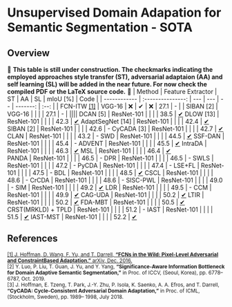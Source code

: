 # Unsupervised Domain Adapation for Semantic Segmentation - SOTA
## Overview
:construction: **This table is still under construction. The checkmarks indicating the employed approaches style transfer (ST), adversarial adaptaion (AA) and self learning (SL) will be added in the near future. For now check the compiled PDF or the LaTeX source code.** :construction:
| Method       | Feature Extractor | ST  | AA  | SL | mIoU [%] | Code |
| ------------ | :---------------: | --- | --- | -- | -------: | :--: |
| FCN-ITW [[1]](https://arxiv.org/abs/1612.02649) | VGG-16            | :x: | ✔   | :x: | 27.1     | -    | 
| SIBAN [2]    | VGG-16            |  |  |  | 27.1     | -    | 
||||
DCAN [5]               | ResNet-101 | | | | 38.5 | [✔](http://zxwu.azurewebsites.net/dcan.zip)
DLOW [13]       | ResNet-101 |  | | | 42.3 | [✔](https://github.com/ETHRuiGong/DLOW)
AdaptSegNet [14] 	   | ResNet-101 |  | | | 42.4 | [✔](https://github.com/wasidennis/AdaptSegNet)	
SIBAN [2]			   | ResNet-101 |  | | | 42.6 | - 
CyCADA [3]  		   | ResNet-101 | | | |  42.7 | [✔](https://github.com/jhoffman/cycada_release)
CLAN		   | ResNet-101 | | | | 43.2 | -
SWD            | ResNet-101 | | | | 44.5 | [✔](https://github.com/apple/ml-cvpr2019-swd)
SSF-DAN		   | ResNet-101 | | | | 45.4 | -
ADVENT         | ResNet-101 | | | | 45.5 | [✔](https://github.com/valeoai/ADVENT)
IntraDA        | ResNet-101 | | | | 46.3 | [✔](https://github.com/feipan664/IntraDA)
MSL            | ResNet-101 | | | | 46.4 | [✔](https://github.com/ZJULearning/MaxSquareLoss)		
PANDA		   | ResNet-101 | | | | 46.5 | -
DPR			   | ResNet-101 | | | | 46.5 | -
SWLS		   | ResNet-101 | | | | 47.2 | -
PyCDA		   | ResNet-101 | | | | 47.4 | -
LSE+FL	       | ResNet-101 | | | | 47.5 | -
BDL            | ResNet-101 | | | | 48.5 | [✔](https://github.com/liyunsheng13/BDL)
CSCL           | ResNet-101 | | | | 48.6 | -
CrCDA          | ResNet-101 | | | | 48.6 | -
SISC-PWL	   | ResNet-101 | | | | 49.0 | -
SIM            | ResNet-101 | | | | 49.2 | [✔](https://github.com/SHI-Labs/Unsupervised-Domain-Adaptation-with-Differential-Treatment)
LDR            | ResNet-101 | | | | 49.5 | -
CCM            | ResNet-101 | | | | 49.9 | [✔](https://github.com/Solacex/CCM)
CAG-UDA        | ResNet-101 | | | | 50.2 | [✔](https://github.com/luanyunteng/pytorch-be-your-own-teacher)
LTIR           | ResNet-101 | | | | 50.2 | [✔](https://github.com/MyeongJin-Kim/Learning-Texture-Invariant-Representation)
FDA-MBT        | ResNet-101 | | | | 50.5 | [✔](https://github.com/YanchaoYang/FDA)
CRST(MRKLD) + TPLD | ResNet-101 | | | | 51.2 | -
IAST         | ResNet-101 | | | | 51.5 | [✔](https://github.com/Raykoooo/IAST)
IAST-MST          | ResNet-101 | | | | 52.2 | [✔](https://github.com/Raykoooo/IAST)

## References
<sub>[[1]  J. Hoffman, D. Wang, F. Yu, and T. Darrell, **“FCNs in the Wild: Pixel-Level Adversarial and ConstraintBased Adaptation,”** arXiv, Dec. 2016.](https://arxiv.org/abs/1612.02649)  
[2] Y. Luo, P. Liu, T. Guan, J. Yu, and Y. Yang, **“Significance-Aware Information Bottleneck for Domain Adaptive Semantic Segmentation,”** in Proc. of ICCV, (Seoul, Korea), pp. 6778–6787, Oct. 2019.  
[3] J. Hoffman, E. Tzeng, T. Park, J.-Y. Zhu, P. Isola, K. Saenko, A. A. Efros, and T. Darrell, **“CyCADA: Cycle-Consistent Adversarial Domain Adaptation,”** in Proc. of ICML, (Stockholm, Sweden), pp. 1989– 1998, July 2018.
</sub>
